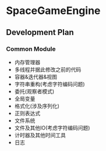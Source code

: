 ﻿# SpaceGameEngine
## Development Plan
### Common Module
* 内存管理器
* 多线程并据此修改之前的代码
* 容器&迭代器&视图
* 字符串重构(考虑字符编码问题)
* 委托(观察者模式)
* 全局变量
* 格式化(涉及序列化)
* 正则表达式
* 文件系统
* 文件及其他IO(考虑字符编码问题)
* 计时器及其他时间工具
* 日志
